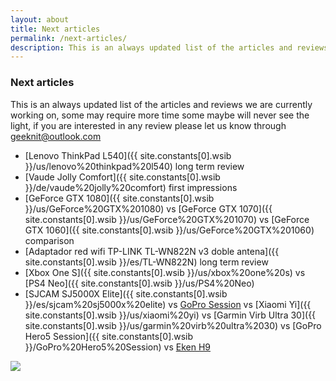 ```yaml
---
layout: about
title: Next articles
permalink: /next-articles/
description: This is an always updated list of the articles and reviews we are currently working on, some may require more time some maybe will never see the light, if you are interested in any review please let us know through <geeknit@outlook.com>
---
```


### Next articles

This is an always updated list of the articles and reviews we are currently working on, some may require more time some maybe will never see the light, if you are interested in any review please let us know through <geeknit@outlook.com>

- [Lenovo ThinkPad L540]({{ site.constants[0].wsib }}/us/lenovo%20thinkpad%20l540) long term review
- [Vaude Jolly Comfort]({{ site.constants[0].wsib }}/de/vaude%20jolly%20comfort) first impressions
- [GeForce GTX 1080]({{ site.constants[0].wsib }}/us/GeForce%20GTX%201080) vs [GeForce GTX 1070]({{ site.constants[0].wsib }}/us/GeForce%20GTX%201070) vs [GeForce GTX 1060]({{ site.constants[0].wsib }}/us/GeForce%20GTX%201060) comparison
- [Adaptador red wifi TP-LINK TL-WN822N v3 doble antena]({{ site.constants[0].wsib }}/es/TL-WN822N) long term review
- [Xbox One S]({{ site.constants[0].wsib }}/us/xbox%20one%20s) vs [PS4 Neo]({{ site.constants[0].wsib }}/us/PS4%20Neo)
- [SJCAM SJ5000X Elite]({{ site.constants[0].wsib }}/es/sjcam%20sj5000x%20elite) vs [GoPro Session](/2015/12/GoPro-HERO4-Session-comparativa-camaras-gopro.html) vs [Xiaomi Yi]({{ site.constants[0].wsib }}/us/xiaomi%20yi) vs [Garmin Virb Ultra 30]({{ site.constants[0].wsib }}/us/garmin%20virb%20ultra%2030) vs [GoPro Hero5 Session]({{ site.constants[0].wsib }}/GoPro%20Hero5%20Session) vs [Eken H9](/2017/01/h9-action-cam-review-primeras-impresiones.html)

[![](https://1.bp.blogspot.com/-_1MA4pLpm88/WJ9_r7-tBwI/AAAAAAAAA8M/OXzzEXo54Vkvq7GaESfNSgs780EGG3KHgCLcB/s1600/working.jpg)](/p/contact.html)
